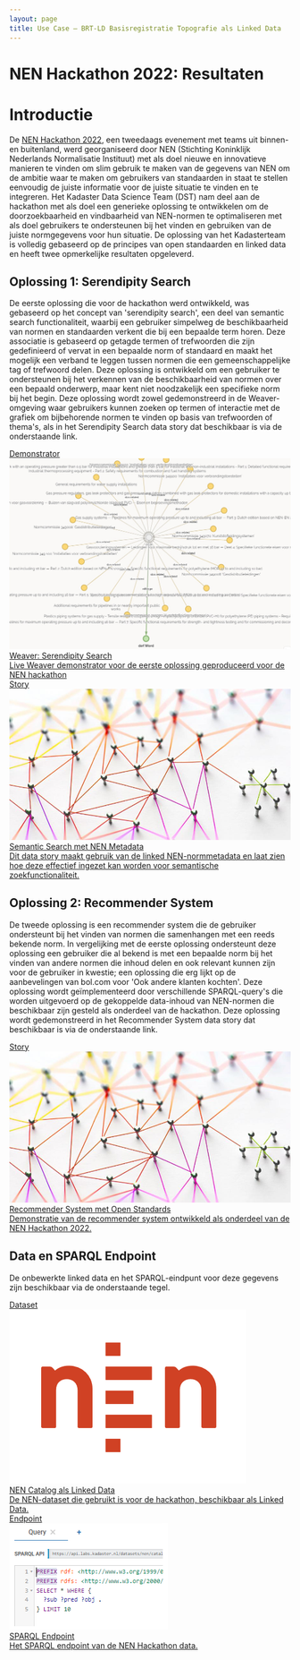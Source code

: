 ```yaml
---
layout: page
title: Use Case ― BRT-LD Basisregistratie Topografie als Linked Data
---
```


# NEN Hackathon 2022: Resultaten

# Introductie
De <a href='https://www.nen.nl/hackathon'>NEN Hackathon 2022</a>, een tweedaags evenement met teams uit binnen- en buitenland, werd georganiseerd door NEN (Stichting Koninklijk Nederlands Normalisatie Instituut) met als doel nieuwe en innovatieve manieren te vinden om slim gebruik te maken van de gegevens van NEN om de ambitie waar te maken om gebruikers van standaarden in staat te stellen eenvoudig de juiste informatie voor de juiste situatie te vinden en te integreren. Het Kadaster Data Science Team (DST) nam deel aan de hackathon met als doel een generieke oplossing te ontwikkelen om de doorzoekbaarheid en vindbaarheid van NEN-normen te optimaliseren met als doel gebruikers te ondersteunen bij het vinden en gebruiken van de juiste normgegevens voor hun situatie. De oplossing van het Kadasterteam is volledig gebaseerd op de principes van open standaarden en linked data en heeft twee opmerkelijke resultaten opgeleverd.

## Oplossing 1: Serendipity Search

De eerste oplossing die voor de hackathon werd ontwikkeld, was gebaseerd op het concept van 'serendipity search', een deel van semantic search functionaliteit, waarbij een gebruiker simpelweg de beschikbaarheid van normen en standaarden verkent die bij een bepaalde term horen. Deze associatie is gebaseerd op getagde termen of trefwoorden die zijn gedefinieerd of vervat in een bepaalde norm of standaard en maakt het mogelijk een verband te leggen tussen normen die een gemeenschappelijke tag of trefwoord delen. Deze oplossing is ontwikkeld om een gebruiker te ondersteunen bij het verkennen van de beschikbaarheid van normen over een bepaald onderwerp, maar kent niet noodzakelijk een specifieke norm bij het begin. Deze oplossing wordt zowel gedemonstreerd in de Weaver-omgeving waar gebruikers kunnen zoeken op termen of interactie met de grafiek om bijbehorende normen te vinden op basis van trefwoorden of thema's, als in het Serendipity Search data story dat beschikbaar is via de onderstaande link.

<div class="cards-wrapper">
  <a href="https://kadaster.wvr.io/nen-hackathon-22?branch=main&tab=home">
    <div class="card">
      <div class="card-type">Demonstrator</div>
      <img class="card-image" src="/assets/images/nen-serendipity.jpg" alt="NEN Serendipity Search">
      <div class="card-title">Weaver: Serendipity Search</div>
      <div class="card-description">Live Weaver demonstrator voor de eerste oplossing geproduceerd voor de NEN hackathon</div>
    </div>
  </a>
    <a href="https://data.labs.kadaster.nl/nen-hackathon/-/stories/semantic-search">
    <div class="card">
      <div class="card-type">Story</div>
      <img class="card-image" src="/assets/images/network.jpg" alt="Network">
      <div class="card-title">Semantic Search met NEN Metadata</div>
      <div class="card-description">Dit data story maakt gebruik van de linked NEN-normmetadata en laat zien hoe deze effectief ingezet kan worden voor semantische zoekfunctionaliteit.</div>
    </div>
  </a>
</div>

## Oplossing 2: Recommender System

De tweede oplossing is een recommender system die de gebruiker ondersteunt bij het vinden van normen die samenhangen met een reeds bekende norm. In vergelijking met de eerste oplossing ondersteunt deze oplossing een gebruiker die al bekend is met een bepaalde norm bij het vinden van andere normen die inhoud delen en ook relevant kunnen zijn voor de gebruiker in kwestie; een oplossing die erg lijkt op de aanbevelingen van bol.com voor 'Ook andere klanten kochten'. Deze oplossing wordt geïmplementeerd door verschillende SPARQL-query's die worden uitgevoerd op de gekoppelde data-inhoud van NEN-normen die beschikbaar zijn gesteld als onderdeel van de hackathon. Deze oplossing wordt gedemonstreerd in het Recommender System data story dat beschikbaar is via de onderstaande link. 

<div class="cards-wrapper">
  <a href="https://data.labs.kadaster.nl/nen-hackathon/-/stories/recommendations">
    <div class="card">
      <div class="card-type">Story</div>
      <img class="card-image" src="/assets/images/network.jpg" alt="NEN Serendipity Search">
      <div class="card-title">Recommender System met Open Standards</div>
      <div class="card-description">Demonstratie van de recommender system ontwikkeld als onderdeel van de NEN Hackathon 2022.</div>
    </div>
    </a>
</div>

## Data en SPARQL Endpoint

De onbewerkte linked data en het SPARQL-eindpunt voor deze gegevens zijn beschikbaar via de onderstaande tegel.

<div class="cards-wrapper">
  <a href="https://data.labs.kadaster.nl/nen-hackathon/catalog">
    <div class="card">
      <div class="card-type">Dataset</div>
      <img class="card-image" src="/assets/images/nen-logo.webp" alt="NEN logo">
      <div class="card-title">NEN Catalog als Linked Data</div>
      <div class="card-description">De NEN-dataset die gebruikt is voor de hackathon, beschikbaar als Linked Data.</div>
    </div>
  </a>
  <a href="https://data.labs.kadaster.nl/nen-hackathon/catalog/sparql/default">
    <div class="card">
      <div class="card-type">Endpoint</div>
      <img class="card-image" src="/assets/images/sparql-nen.png" alt="SPARQL Endpoint">
      <div class="card-title">SPARQL Endpoint</div>
      <div class="card-description">Het SPARQL endpoint van de NEN Hackathon data.</div>
    </div>
  </a>
</div>
